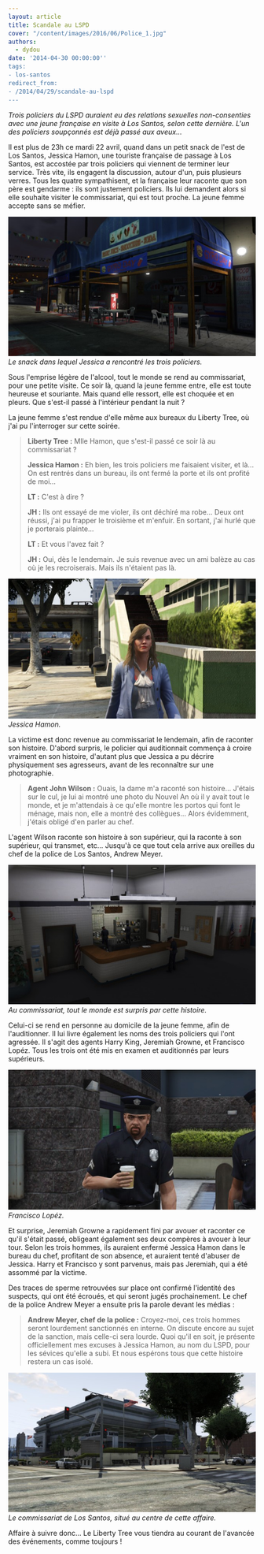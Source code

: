 ```yaml
---
layout: article
title: Scandale au LSPD
cover: "/content/images/2016/06/Police_1.jpg"
authors:
  - dydou
date: '2014-04-30 00:00:00''
tags:
- los-santos
redirect_from:
- /2014/04/29/scandale-au-lspd
---
```


_Trois policiers du LSPD auraient eu des relations sexuelles non-consenties avec une jeune française en visite à Los Santos, selon cette dernière. L'un des policiers soupçonnés est déjà passé aux aveux..._

Il est plus de 23h ce mardi 22 avril, quand dans un petit snack de l'est de Los Santos, Jessica Hamon, une touriste française de passage à Los Santos, est accostée par trois policiers qui viennent de terminer leur service. Très vite, ils engagent la discussion, autour d'un, puis plusieurs verres. Tous les quatre sympathisent, et la française leur raconte que son père est gendarme : ils sont justement policiers. Ils lui demandent alors si elle souhaite visiter le commissariat, qui est tout proche. La jeune femme accepte sans se méfier.

![Le snack dans lequel Jessica a rencontré les trois policiers.](/content/images/2016/06/Police7.jpg)
_Le snack dans lequel Jessica a rencontré les trois policiers._

Sous l'emprise légère de l'alcool, tout le monde se rend au commissariat, pour une petite visite. Ce soir là, quand la jeune femme entre, elle est toute heureuse et souriante. Mais quand elle ressort, elle est choquée et en pleurs. Que s'est-il passé à l'intérieur pendant la nuit ?

La jeune femme s'est rendue d'elle même aux bureaux du Liberty Tree, où j'ai pu l'interroger sur cette soirée.

> **Liberty Tree :** Mlle Hamon, que s'est-il passé ce soir là au commissariat ?
> 
> **Jessica Hamon :** Eh bien, les trois policiers me faisaient visiter, et là... On est rentrés dans un bureau, ils ont fermé la porte et ils ont profité de moi...
> 
> **LT :** C'est à dire ?
> 
> **JH :** Ils ont essayé de me violer, ils ont déchiré ma robe... Deux ont réussi, j'ai pu frapper le troisième et m'enfuir. En sortant, j'ai hurlé que je porterais plainte...
> 
> **LT :** Et vous l'avez fait ?
> 
> **JH :** Oui, dès le lendemain. Je suis revenue avec un ami balèze au cas où je les recroiserais. Mais ils n'étaient pas là.

![Jessica Hamon.](/content/images/2016/06/Police6.jpg)
_Jessica Hamon._

La victime est donc revenue au commissariat le lendemain, afin de raconter son histoire. D'abord surpris, le policier qui auditionnait commença à croire vraiment en son histoire, d'autant plus que Jessica a pu décrire physiquement ses agresseurs, avant de les reconnaître sur une photographie.

> **Agent John Wilson :** Ouais, la dame m'a raconté son histoire... J'étais sur le cul, je lui ai montré une photo du Nouvel An où il y avait tout le monde, et je m'attendais à ce qu'elle montre les portos qui font le ménage, mais non, elle a montré des collègues... Alors évidemment, j'étais obligé d'en parler au chef.

L'agent Wilson raconte son histoire à son supérieur, qui la raconte à son supérieur, qui transmet, etc... Jusqu'à ce que tout cela arrive aux oreilles du chef de la police de Los Santos, Andrew Meyer.

![Au commissariat, tout le monde est surpris par cette histoire.](/content/images/2016/06/Police3.jpg)
_Au commissariat, tout le monde est surpris par cette histoire._

Celui-ci se rend en personne au domicile de la jeune femme, afin de l'auditionner. Il lui livre également les noms des trois policiers qui l'ont agressée. Il s'agit des agents Harry King, Jeremiah Growne, et Francisco Lopéz. Tous les trois ont été mis en examen et auditionnés par leurs supérieurs.

![Francisco Lopéz.](/content/images/2016/06/Police8.jpg)
_Francisco Lopéz._

Et surprise, Jeremiah Growne a rapidement fini par avouer et raconter ce qu'il s'était passé, obligeant également ses deux compères à avouer à leur tour. Selon les trois hommes, ils auraient enfermé Jessica Hamon dans le bureau du chef, profitant de son absence, et auraient tenté d'abuser de Jessica. Harry et Francisco y sont parvenus, mais pas Jeremiah, qui a été assommé par la victime.

Des traces de sperme retrouvées sur place ont confirmé l'identité des suspects, qui ont été écroués, et qui seront jugés prochainement. Le chef de la police Andrew Meyer a ensuite pris la parole devant les médias :

> **Andrew Meyer, chef de la police :** Croyez-moi, ces trois hommes seront lourdement sanctionnés en interne. On discute encore au sujet de la sanction, mais celle-ci sera lourde. Quoi qu'il en soit, je présente officiellement mes excuses à Jessica Hamon, au nom du LSPD, pour les sévices qu'elle a subi. Et nous espérons tous que cette histoire restera un cas isolé.

![Le commissariat de Los Santos, situé au centre de cette affaire.](/content/images/2016/06/Police_2.jpg)
_Le commissariat de Los Santos, situé au centre de cette affaire._

Affaire à suivre donc... Le Liberty Tree vous tiendra au courant de l'avancée des événements, comme toujours !